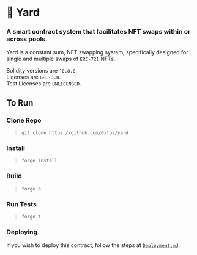 # 🦋 Yard 
### A smart contract system that facilitates NFT swaps within or across pools.

Yard is a constant sum, NFT swapping system, specifically designed for single and multiple swaps of `ERC-721` NFTs.

Solidity versions are `^0.8.0`.<br>
Licenses are `GPL-3.0`.<br>
Test Licenses are `UNLICENSED`.

## To Run

### Clone Repo
> `git clone https://github.com/0xfps/yard`

### Install
> `forge install`

### Build
> `forge b`

### Run Tests
> `forge t`

### Deploying
If you wish to deploy this contract, follow the steps at [`Deployment.md`](./Deployment.md).